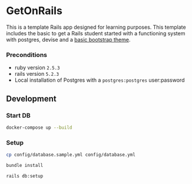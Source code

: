 # GetOnRails
This is a template Rails app designed for learning purposes. This template includes the basic to get a Rails student started with a functioning system with postgres, devise and a [basic bootstrap theme](https://startbootstrap.com/templates/sb-admin/).

### Preconditions
 - ruby version `2.5.3`
 - rails version `5.2.3`
 - Local installation of Postgres with a `postgres:postgres` user:password


## Development

### Start DB

```sh
docker-compose up --build
```

### Setup

```sh
cp config/database.sample.yml config/database.yml
```

```sh
bundle install
```

```sh
rails db:setup
```
